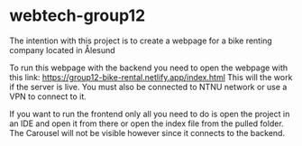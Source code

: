 # webtech-group12

The intention with this project is to create a webpage
for a bike renting company located in Ålesund

To run this webpage with the backend you need to open
the webpage with this link:
https://group12-bike-rental.netlify.app/index.html
This will the work if the server is live. 
You must also be connected to NTNU network or use a 
VPN to connect to it.

If you want to run the frontend only all you need to do
is open the project in an IDE and open it from there or
open the index file from the pulled folder. The Carousel
will not be visible however since it connects to the backend.



